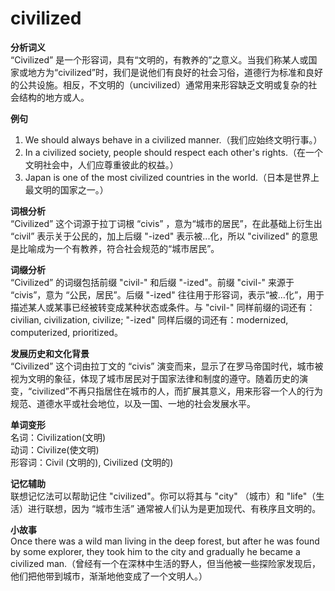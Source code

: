 # civilized

**分析词义**  
“Civilized” 是一个形容词，具有“文明的，有教养的”之意义。当我们称某人或国家或地方为“civilized”时，我们是说他们有良好的社会习俗，道德行为标准和良好的公共设施。相反，不文明的（uncivilized）通常用来形容缺乏文明或复杂的社会结构的地方或人。

  

**例句**

  

1.  We should always behave in a civilized manner.（我们应始终文明行事。）
2.  In a civilized society, people should respect each other's rights.（在一个文明社会中，人们应尊重彼此的权益。）
3.  Japan is one of the most civilized countries in the world.（日本是世界上最文明的国家之一。）

  

**词根分析**  
“Civilized” 这个词源于拉丁词根 “civis” ，意为“城市的居民”，在此基础上衍生出 “civil” 表示关于公民的，加上后缀 "-ized" 表示被...化，所以 "civilized" 的意思是比喻成为一个有教养，符合社会规范的“城市居民”。

  

**词缀分析**  
“Civilized” 的词缀包括前缀 "civil-" 和后缀 "-ized"。前缀 "civil-" 来源于 “civis”，意为 “公民，居民”。后缀 "-ized" 往往用于形容词，表示“被…化”，用于描述某人或某事已经被转变成某种状态或条件。与 "civil-" 同样前缀的词还有：civilian, civilization, civilize; "-ized" 同样后缀的词还有：modernized, computerized, prioritized。

  

**发展历史和文化背景**  
“Civilized” 这个词由拉丁文的 “civis” 演变而来，显示了在罗马帝国时代，城市被视为文明的象征，体现了城市居民对于国家法律和制度的遵守。随着历史的演变，“civilized”不再只指居住在城市的人，而扩展其意义，用来形容一个人的行为规范、道德水平或社会地位，以及一国、一地的社会发展水平。

  

**单词变形**  
名词：Civilization(文明)  
动词：Civilize(使文明)  
形容词：Civil (文明的), Civilized (文明的)

  

**记忆辅助**  
联想记忆法可以帮助记住 "civilized"。你可以将其与 "city" （城市）和 "life"（生活）进行联想，因为 “城市生活” 通常被人们认为是更加现代、有秩序且文明的。

  

**小故事**  
Once there was a wild man living in the deep forest, but after he was found by some explorer, they took him to the city and gradually he became a civilized man.（曾经有一个在深林中生活的野人，但当他被一些探险家发现后，他们把他带到城市，渐渐地他变成了一个文明人。）
